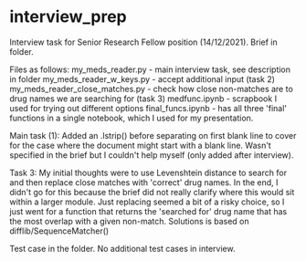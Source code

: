 # interview_prep
Interview task for Senior Research Fellow position (14/12/2021).
Brief in folder.

Files as follows:
my_meds_reader.py - main interview task, see description in folder
my_meds_reader_w_keys.py - accept additional input (task 2)
my_meds_reader_close_matches.py - check how close non-matches are to drug names we are searching for (task 3)
medfunc.ipynb - scrapbook I used for trying out different options
final_funcs.ipynb - has all three 'final' functions in a single notebook, which I used for my presentation.

Main task (1):
Added an .lstrip() before separating on first blank line to cover for the case where the document might start with a blank line.
Wasn't specified in the brief but I couldn't help myself (only added after interview).

Task 3:
My initial thoughts were to use Levenshtein distance to search for and then replace close matches with 'correct' drug names.
In the end, I didn't go for this because the brief did not really clarify where this would sit within a larger module.
Just replacing seemed a bit of a risky choice, so I just went for a function that returns the 'searched for' drug name that has the most overlap with a given non-match.
Solutions is based on difflib/SequenceMatcher()

Test case in the folder.
No additional test cases in interview.
